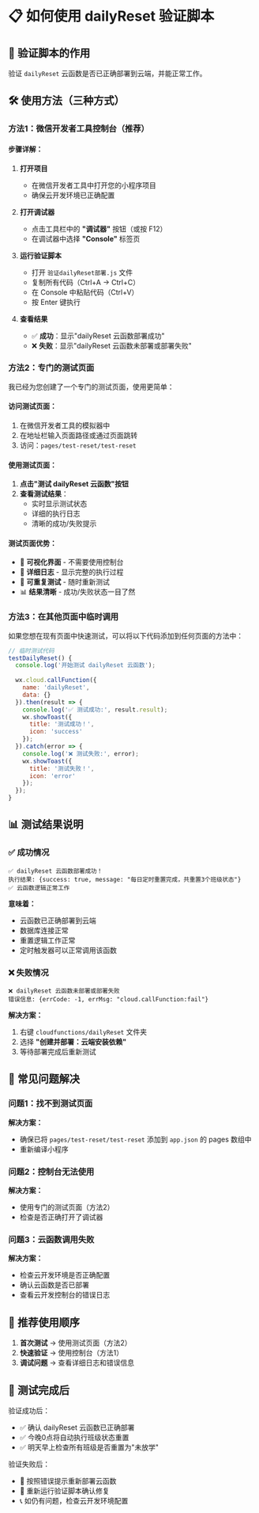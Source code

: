# 📋 如何使用 dailyReset 验证脚本

## 🎯 **验证脚本的作用**
验证 `dailyReset` 云函数是否已正确部署到云端，并能正常工作。

## 🛠️ **使用方法（三种方式）**

### **方法1：微信开发者工具控制台（推荐）**

#### 步骤详解：
1. **打开项目**
   - 在微信开发者工具中打开您的小程序项目
   - 确保云开发环境已正确配置

2. **打开调试器**
   - 点击工具栏中的 **"调试器"** 按钮（或按 F12）
   - 在调试器中选择 **"Console"** 标签页

3. **运行验证脚本**
   - 打开 `验证dailyReset部署.js` 文件
   - 复制所有代码（Ctrl+A → Ctrl+C）
   - 在 Console 中粘贴代码（Ctrl+V）
   - 按 Enter 键执行

4. **查看结果**
   - ✅ **成功**：显示"dailyReset 云函数部署成功"
   - ❌ **失败**：显示"dailyReset 云函数未部署或部署失败"

### **方法2：专门的测试页面**

我已经为您创建了一个专门的测试页面，使用更简单：

#### 访问测试页面：
1. 在微信开发者工具的模拟器中
2. 在地址栏输入页面路径或通过页面跳转
3. 访问：`pages/test-reset/test-reset`

#### 使用测试页面：
1. **点击"测试 dailyReset 云函数"按钮**
2. **查看测试结果**：
   - 实时显示测试状态
   - 详细的执行日志
   - 清晰的成功/失败提示

#### 测试页面优势：
- 📱 **可视化界面** - 不需要使用控制台
- 📝 **详细日志** - 显示完整的执行过程
- 🔄 **可重复测试** - 随时重新测试
- 📊 **结果清晰** - 成功/失败状态一目了然

### **方法3：在其他页面中临时调用**

如果您想在现有页面中快速测试，可以将以下代码添加到任何页面的方法中：

```javascript
// 临时测试代码
testDailyReset() {
  console.log('开始测试 dailyReset 云函数');
  
  wx.cloud.callFunction({
    name: 'dailyReset',
    data: {}
  }).then(result => {
    console.log('✅ 测试成功:', result.result);
    wx.showToast({
      title: '测试成功！',
      icon: 'success'
    });
  }).catch(error => {
    console.log('❌ 测试失败:', error);
    wx.showToast({
      title: '测试失败！',
      icon: 'error'
    });
  });
}
```

## 📊 **测试结果说明**

### **✅ 成功情况**
```
✅ dailyReset 云函数部署成功！
执行结果: {success: true, message: "每日定时重置完成，共重置3个班级状态"}
✅ 云函数逻辑正常工作
```

**意味着：**
- 云函数已正确部署到云端
- 数据库连接正常
- 重置逻辑工作正常
- 定时触发器可以正常调用该函数

### **❌ 失败情况**
```
❌ dailyReset 云函数未部署或部署失败  
错误信息: {errCode: -1, errMsg: "cloud.callFunction:fail"}
```

**解决方案：**
1. 右键 `cloudfunctions/dailyReset` 文件夹
2. 选择 **"创建并部署：云端安装依赖"**
3. 等待部署完成后重新测试

## 🔧 **常见问题解决**

### **问题1：找不到测试页面**
**解决方案：**
- 确保已将 `pages/test-reset/test-reset` 添加到 `app.json` 的 pages 数组中
- 重新编译小程序

### **问题2：控制台无法使用**
**解决方案：**
- 使用专门的测试页面（方法2）
- 检查是否正确打开了调试器

### **问题3：云函数调用失败**
**解决方案：**
- 检查云开发环境是否正确配置
- 确认云函数是否已部署
- 查看云开发控制台的错误日志

## 🎯 **推荐使用顺序**

1. **首次测试** → 使用测试页面（方法2）
2. **快速验证** → 使用控制台（方法1）  
3. **调试问题** → 查看详细日志和错误信息

## 📝 **测试完成后**

验证成功后：
- ✅ 确认 dailyReset 云函数已正确部署
- ✅ 今晚0点将自动执行班级状态重置
- ✅ 明天早上检查所有班级是否重置为"未放学"

验证失败后：
- 🔧 按照错误提示重新部署云函数
- 🔄 重新运行验证脚本确认修复
- 📞 如仍有问题，检查云开发环境配置